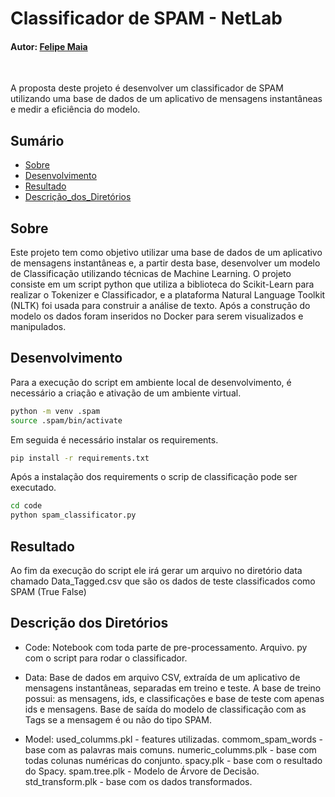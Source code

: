 # Classificador de SPAM - NetLab

#### Autor: [Felipe Maia](https://www.linkedin.com/in/felipe-b-maia/)

<br/>

A proposta deste projeto é desenvolver um classificador de SPAM utilizando uma base de dados de um aplicativo de mensagens instantâneas e medir a eficiência do modelo.

## Sumário

- [Sobre](#sobre)
- [Desenvolvimento](#desenvolvimento)
- [Resultado](#resultado)
- [Descrição_dos_Diretórios](#descrição_dos_diretórios)

## Sobre

Este projeto tem como objetivo utilizar uma base de dados de um aplicativo de mensagens instantâneas e, a partir desta base, desenvolver um modelo de Classificação utilizando técnicas de Machine Learning. O projeto consiste em um script python que utiliza a biblioteca do Scikit-Learn para realizar o Tokenizer e Classificador, e a plataforma Natural Language Toolkit (NLTK) foi usada para construir a análise de texto. Após a construção do modelo os dados foram inseridos no Docker para serem visualizados e manipulados.

## Desenvolvimento

Para a execução do script em ambiente local de desenvolvimento, é necessário a criação e ativação de um ambiente virtual.

```bash
python -m venv .spam
source .spam/bin/activate
```

Em seguida é necessário instalar os requirements.

```bash
pip install -r requirements.txt
```

Após a instalação dos requirements o scrip de classificação pode ser executado.

```bash
cd code
python spam_classificator.py
```

## Resultado

Ao fim da execução do script ele irá gerar um arquivo no diretório data chamado Data_Tagged.csv que são os dados de teste classificados como SPAM (True False)

## Descrição dos Diretórios

- Code:
  Notebook com toda parte de pre-processamento.
  Arquivo. py com o script para rodar o classificador.

- Data:
  Base de dados em arquivo CSV, extraída de um aplicativo de mensagens instantâneas, separadas em treino e teste.
  A base de treino possui: as mensagens, ids, e classificações e base de teste com apenas ids e mensagens.
  Base de saída do modelo de classificação com as Tags se a mensagem é ou não do tipo SPAM.

- Model:
  used_columms.pkl - features utilizadas.
  commom_spam_words - base com as palavras mais comuns.
  numeric_columms.plk - base com todas colunas numéricas do conjunto.
  spacy.plk - base com o resultado do Spacy.
  spam.tree.plk - Modelo de Árvore de Decisão.
  std_transform.plk - base com os dados transformados.
